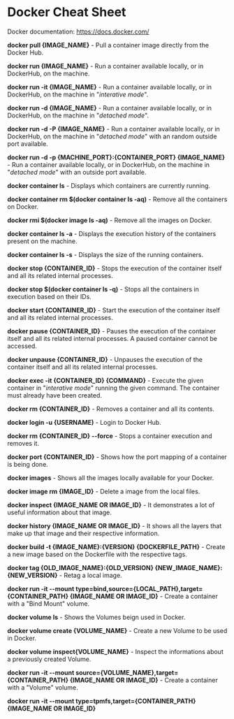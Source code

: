 # Docker Cheat Sheet

Docker documentation: https://docs.docker.com/

**docker pull {IMAGE_NAME}** - Pull a container image directly from the Docker Hub.

**docker run {IMAGE_NAME}** - Run a container available locally, or in DockerHub, on the machine.

**docker run -it {IMAGE_NAME}** - Run a container available locally, or in DockerHub, on the machine in "*interative mode*".

**docker run -d {IMAGE_NAME}** - Run a container available locally, or in DockerHub, on the machine in "*detached mode*".

**docker run -d -P {IMAGE_NAME}** - Run a container available locally, or in DockerHub, on the machine in "*detached mode*" with an random outside port available.

**docker run -d -p {MACHINE_PORT}:{CONTAINER_PORT} {IMAGE_NAME}** - Run a container available locally, or in DockerHub, on the machine in "*detached mode*" with an outside port available.

**docker container ls** - Displays which containers are currently running.

**docker container rm $(docker container ls -aq)** - Remove all the containers on Docker.

**docker rmi $(docker image ls -aq)** - Remove all the images on Docker.

**docker container ls -a** - Displays the execution history of the containers present on the machine.

**docker container ls -s** - Displays the size of the running containers.

**docker stop {CONTAINER_ID}** - Stops the execution of the container itself and all its related internal processes.

**docker stop $(docker container ls -q)** - Stops all the containers in execution based on their IDs.

**docker start {CONTAINER_ID}** - Start the execution of the container itself and all its related internal processes.

**docker pause {CONTAINER_ID}** - Pauses the execution of the container itself and all its related internal processes. A paused container cannot be accessed.

**docker unpause {CONTAINER_ID}** - Unpauses the execution of the container itself and all its related internal processes.

**docker exec -it {CONTAINER_ID} {COMMAND}** - Execute the given container in "*interative mode*" running the given command. The container must already have been created.

**docker rm {CONTAINER_ID}** - Removes a container and all its contents.

**docker login -u {USERNAME)** - Login to Docker Hub.

**docker rm {CONTAINER_ID} --force** - Stops a container execution and removes it.

**docker port {CONTAINER_ID}** - Shows how the port mapping of a container is being done.

**docker images** - Shows all the images locally available for your Docker.

**docker image rm {IMAGE_ID}** - Delete a image from the local files.

**docker inspect {IMAGE_NAME OR IMAGE_ID}** - It demonstrates a lot of useful information about that image.

**docker history {IMAGE_NAME OR IMAGE_ID}** - It shows all the layers that make up that image and their respective information.

**docker build -t {IMAGE_NAME}:{VERSION} {DOCKERFILE_PATH}** - Create a new image based on the Dockerfile with the respective tags.

**docker tag {OLD_IMAGE_NAME}:{OLD_VERSION} {NEW_IMAGE_NAME}:{NEW_VERSION}** - Retag a local image.

**docker run -it --mount type=bind,source={LOCAL_PATH},target={CONTAINER_PATH} {IMAGE_NAME OR IMAGE_ID}** - Create a container with a "Bind Mount" volume.

**docker volume ls** - Shows the Volumes beign used in Docker.

**docker volume create {VOLUME_NAME}** - Create a new Volume to be used in Docker.

**docker volume inspect{VOLUME_NAME}** - Inspect the informations about a previously created Volume.

**docker run -it --mount source={VOLUME_NAME},target={CONTAINER_PATH} {IMAGE_NAME OR IMAGE_ID}** - Create a container with a "Volume" volume.

**docker run -it --mount type=tpmfs,target={CONTAINER_PATH} {IMAGE_NAME OR IMAGE_ID}**
